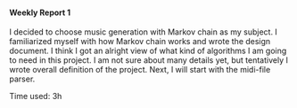 #### Weekly Report 1
I decided to choose music generation with Markov chain as my subject. I familiarized myself with how Markov chain works and wrote the design document. I think I got an alright view of what kind of algorithms I am going to need in this project. I am not sure about many details yet, but tentatively I wrote overall definition of the project. Next, I will start with the midi-file parser.

Time used: 3h 

